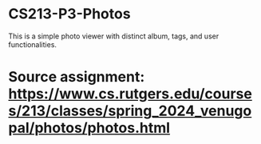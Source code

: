 # CS213-P3-Photos
This is a simple photo viewer with distinct album, tags, and user functionalities.
# Source assignment: https://www.cs.rutgers.edu/courses/213/classes/spring_2024_venugopal/photos/photos.html
